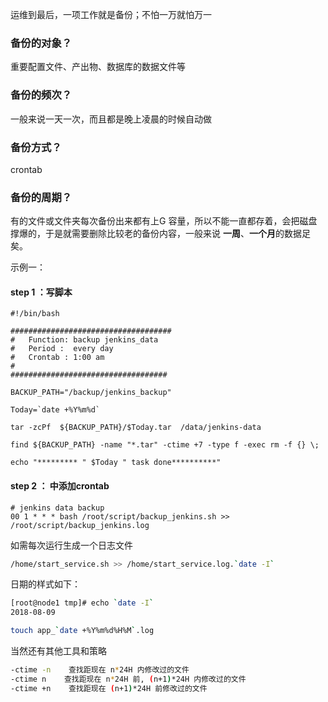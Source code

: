 
运维到最后，一项工作就是备份；不怕一万就怕万一

### 备份的对象？
重要配置文件、产出物、数据库的数据文件等


### 备份的频次？
一般来说一天一次，而且都是晚上凌晨的时候自动做

###  备份方式？
crontab 

###  备份的周期？
有的文件或文件夹每次备份出来都有上G 容量，所以不能一直都存着，会把磁盘撑爆的，于是就需要删除比较老的备份内容，一般来说 **一周**、**一个月**的数据足矣。

示例一：

####   step 1 ：写脚本
```
#!/bin/bash

####################################
#   Function: backup jenkins_data
#   Period :  every day
#   Crontab : 1:00 am
#
###################################

BACKUP_PATH="/backup/jenkins_backup"

Today=`date +%Y%m%d`

tar -zcPf  ${BACKUP_PATH}/$Today.tar  /data/jenkins-data

find ${BACKUP_PATH} -name "*.tar" -ctime +7 -type f -exec rm -f {} \;

echo "********* " $Today " task done**********"
```

####  step 2 ： 中添加crontab 
```
# jenkins data backup
00 1 * * * bash /root/script/backup_jenkins.sh >> /root/script/backup_jenkins.log
```

如需每次运行生成一个日志文件
```bash
/home/start_service.sh >> /home/start_service.log.`date -I`
```

日期的样式如下：
```bash
[root@node1 tmp]# echo `date -I`
2018-08-09

touch app_`date +%Y%m%d%H%M`.log  

```

当然还有其他工具和策略

```bash
-ctime -n    查找距现在 n*24H 内修改过的文件
-ctime n    查找距现在 n*24H 前, (n+1)*24H 内修改过的文件
-ctime +n    查找距现在 (n+1)*24H 前修改过的文件
```
